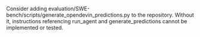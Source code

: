 Consider adding evaluation/SWE-bench/scripts/generate_opendevin_predictions.py to the repository. Without it, instructions referencing run_agent and generate_predictions cannot be implemented or tested.
